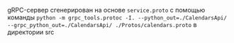 gRPC-сервер сгенерирован на основе `service.proto` с помощью команды
```python -m grpc_tools.protoc -I. --python_out=./CalendarsApi/ --grpc_python_out=./CalendarsApi/ ./Protos/calendars.proto```
в директории src